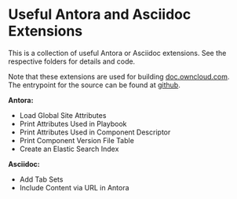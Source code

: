 # Useful Antora and Asciidoc Extensions

This is a collection of useful Antora or Asciidoc extensions.
See the respective folders for details and code.

Note that these extensions are used for building [doc.owncloud.com](https://doc.owncloud.com).\
The entrypoint for the source can be found at [github](https://github.com/owncloud/docs).

**Antora:**
* Load Global Site Attributes
* Print Attributes Used in Playbook
* Print Attributes Used in Component Descriptor
* Print Component Version File Table
* Create an Elastic Search Index

**Asciidoc:**
* Add Tab Sets
* Include Content via URL in Antora
